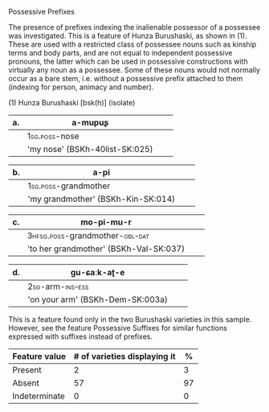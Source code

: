Possessive Prefixes

The presence of prefixes indexing the inalienable possessor of a
possessee was investigated. This is a feature of Hunza Burushaski, as
shown in (1). These are used with a restricted class of possessee nouns
such as kinship terms and body parts, and are not equal to independent
possessive pronouns, the latter which can be used in possessive
constructions with virtually any noun as a possessee. Some of these
nouns would not normally occur as a bare stem, i.e. without a possessive
prefix attached to them (indexing for person, animacy and number).

(1) Hunza Burushaski \[bsk(h)\] (isolate)

| a\. | a-mupuʂ                                      |     |     |
|-----|----------------------------------------------|-----|-----|
|     | <span class="smallcaps">1sg.poss</span>-nose |     |     |
|     | 'my nose' (BSKh-40list-SK:025)               |     |     |

| b\. | a-pi                                                |     |     |
|-----|-----------------------------------------------------|-----|-----|
|     | <span class="smallcaps">1sg.poss</span>-grandmother |     |     |
|     | 'my grandmother' (BSKh-Kin-SK:014)                  |     |     |

| c\. | mo-pi-mu-r                                                                                   |     |     |
|-----|----------------------------------------------------------------------------------------------|-----|-----|
|     | <span class="smallcaps">3hfsg.poss</span>-grandmother-<span class="smallcaps">obl-dat</span> |     |     |
|     | 'to her grandmother' (BSKh-Val-SK:037)                                                       |     |     |

| d\. | gu-ɕaːk-aʈ-e                                                                  |     |     |
|-----|-------------------------------------------------------------------------------|-----|-----|
|     | <span class="smallcaps">2sg</span>-arm-<span class="smallcaps">ins-ess</span> |     |     |
|     | 'on your arm' (BSKh-Dem-SK:003a)                                              |     |     |

This is a feature found only in the two Burushaski varieties in this
sample. However, see the feature Possessive Suffixes for similar
functions expressed with suffixes instead of prefixes.

| Feature value | \# of varieties displaying it | \%  |
|---------------|-------------------------------|-----|
| Present       | 2                             | 3   |
| Absent        | 57                            | 97  |
| Indeterminate | 0                             | 0   |
